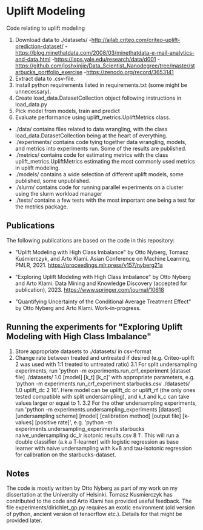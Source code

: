 # Uplift Modeling
Code relating to uplift modeling

1. Download data to ./datasets/
-http://ailab.criteo.com/criteo-uplift-prediction-dataset/
-https://blog.minethatdata.com/2008/03/minethatdata-e-mail-analytics-and-data.html
-https://isps.yale.edu/research/data/d001
-https://github.com/joshxinjie/Data_Scientist_Nanodegree/tree/master/starbucks_portfolio_exercise
-https://zenodo.org/record/3653141
2. Extract data to .csv-file.
3. Install python requirements listed in requirements.txt (some might be unnecessary).
4. Create load_data.DatasetCollection object following instructions in load_data.py
5. Pick model from models, train and predict
6. Evaluate performance using uplift_metrics.UpliftMetrics class.

* ./data/ contains files related to data wrangling, with the class load_data.DatasetCollection being at the heart of everything.
* ./experiments/ contains code tying together data wrangling, models, and metrics into experiments run. Some of the results are published.
* ./metrics/ contains code for estimating metrics with the class uplift_metrics.UpliftMetrics estimating the most commonly used metrics in uplift modeling.
* ./models/ contains a wide selection of different uplift models, some published, some unpublished.
* ./slurm/ contains code for running parallel experiments on a cluster using the slurm workload manager
* ./tests/ contains a few tests with the most important one being a test for the metrics package.


## Publications
The following publications are based on the code in this repository:

* "Uplift Modeling with High Class Imbalance" by Otto Nyberg, Tomasz Kuśmierczyk, and Arto Klami. Asian Conference on Machine Learning, PMLR, 2021.
https://proceedings.mlr.press/v157/nyberg21a

* "Exploring Uplift Modeling with High Class Imbalance" by Otto Nyberg and Arto Klami. Data Mining and Knowledge Discovery (accepted for publication), 2023.
https://www.springer.com/journal/10618

* "Quantifying Uncertainty of the Conditional Average Treatment Effect" by Otto Nyberg and Arto Klami. Work-in-progress.


## Running the experiments for "Exploring Uplift Modeling with High Class Imbalance"
1. Store appropriate datasets to ./datasets/ in csv-format
2. Change rate between treated and untreated if desired (e.g. Criteo-uplift 2 was used with 1:1 treated to untreated ratio)
3.1 For split undersampling experiments, run 'python -m experiments.run_crf_experiment [dataset file] ./datasets/ 1.0 [model] [k_t] [k_c]' with appropriate parameters, e.g. 'python -m experiments.run_crf_experiment starbucks.csv ./datasets/ 1.0 uplift_dc 2 16'. Here model can be uplift_dc or uplift_rf (the only ones tested compatible with split undersampling), and k_t and k_c can take values larger or equal to 1. 
3.2 For the other undersampling experiments, run 'python -m experiments.undersampling_experiments [dataset] [undersampling scheme] [model] [calibration method] [output file] [k-values] [positive rate]', e.g. 'python -m experiments.undersampling_experiments starbucks naive_undersampling dc_lr isotonic results.csv 8 1'. This will run a double classifier (a.k.a T-learner) with logistic regression as base learner with naive undersampling with k=8 and tau-isotonic regression for calibration on the starbucks-dataset.


## Notes
The code is mostly written by Otto Nyberg as part of my work on my dissertation at the University of Helsinki.
Tomasz Kusmierczyk has contributed to the code and Arto Klami has provided useful feedback.
The file experiments/dirichlet_gp.py requires an exotic environment (old version of python, ancient version of tensorflow etc.). Details for that might be provided later.
